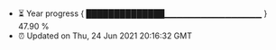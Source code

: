 - ⏳ Year progress { ██████████████▁▁▁▁▁▁▁▁▁▁▁▁▁▁▁▁ } 47.90 %
- ⏰ Updated on Thu, 24 Jun 2021 20:16:32 GMT

